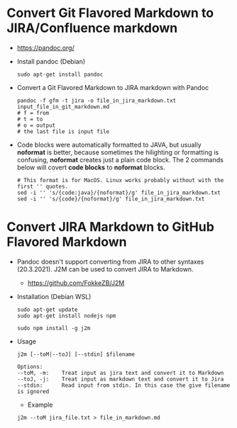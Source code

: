 # Convert Git Flavored Markdown to JIRA/Confluence markdown
* https://pandoc.org/

* Install pandoc (Debian)
    ~~~
    sudo apt-get install pandoc
    ~~~

* Convert a Git Flavored Markdown to JIRA markdown with Pandoc

    ~~~
    pandoc -f gfm -t jira -o file_in_jira_markdown.txt input_file_in_git_markdown.md
    # f = from
    # t = to
    # o = output
    # the last file is input file
    ~~~
* Code blocks were automatically formatted to JAVA, but usually **noformat** is better, because sometimes the hilighting or formatting is confusing, **noformat** creates just a plain code block. The 2 commands below will covert **code blocks** to **noformat** blocks.

    ~~~
    # This format is for MacOS. Linux works probably without with the first '' quotes.
    sed -i '' 's/{code:java}/{noformat}/g' file_in_jira_markdown.txt
    sed -i '' 's/{code}/{noformat}/g' file_in_jira_markdown.txt
    ~~~

# Convert JIRA Markdown to GitHub Flavored Markdown
* Pandoc doesn't support converting from JIRA to other syntaxes (20.3.2021). J2M can be used to convert JIRA to Markdown.
  * https://github.com/FokkeZB/J2M

* Installation (Debian WSL)
    ~~~
    sudo apt-get update
    sudo apt-get install nodejs npm

    sudo npm install -g j2m
    ~~~

* Usage
    ~~~
    j2m [--toM|--toJ] [--stdin] $filename 

    Options: 
    --toM, -m:    Treat input as jira text and convert it to Markdown 
    --toJ, -j:    Treat input as markdown text and convert it to Jira 
    --stdin:      Read input from stdin. In this case the give filename is ignored 
    ~~~
    * Example
    ~~~
    j2m --toM jira_file.txt > file_in_markdown.md
    ~~~

